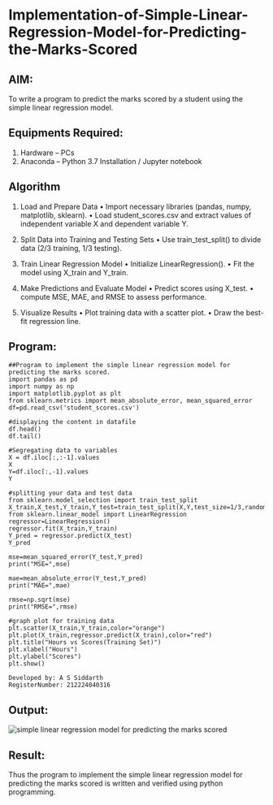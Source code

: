 # Implementation-of-Simple-Linear-Regression-Model-for-Predicting-the-Marks-Scored

## AIM:
To write a program to predict the marks scored by a student using the simple linear regression model.

## Equipments Required:
1. Hardware – PCs
2. Anaconda – Python 3.7 Installation / Jupyter notebook

## Algorithm
1. Load and Prepare Data
    • Import necessary libraries (pandas, numpy, matplotlib, sklearn).
    • Load student_scores.csv and extract values of independent variable X and dependent variable Y.
   
2. Split Data into Training and Testing Sets
    • Use train_test_split() to divide data (2/3 training, 1/3 testing).
   
3. Train Linear Regression Model
    • Initialize LinearRegression().
    • Fit the model using X_train and Y_train.

4. Make Predictions and Evaluate Model
    • Predict scores using X_test.
    • compute MSE, MAE, and RMSE to assess performance.

5. Visualize Results
    • Plot training data with a scatter plot.
    • Draw the best-fit regression line.

## Program:

```
##Program to implement the simple linear regression model for predicting the marks scored.
import pandas as pd
import numpy as np
import matplotlib.pyplot as plt
from sklearn.metrics import mean_absolute_error, mean_squared_error
df=pd.read_csv('student_scores.csv')

#displaying the content in datafile
df.head()
df.tail()

#Segregating data to variables
X = df.iloc[:,:-1].values
X
Y=df.iloc[:,-1].values
Y

#splitting your data and test data
from sklearn.model_selection import train_test_split
X_train,X_test,Y_train,Y_test=train_test_split(X,Y,test_size=1/3,random_state=0)
from sklearn.linear_model import LinearRegression
regressor=LinearRegression()
regressor.fit(X_train,Y_train)
Y_pred = regressor.predict(X_test)
Y_pred

mse=mean_squared_error(Y_test,Y_pred)
print("MSE=",mse)

mae=mean_absolute_error(Y_test,Y_pred)
print("MAE=",mae)

rmse=np.sqrt(mse)
print("RMSE=",rmse)

#graph plot for training data
plt.scatter(X_train,Y_train,color="orange")
plt.plot(X_train,regressor.predict(X_train),color="red")
plt.title("Hours vs Scores(Training Set)")
plt.xlabel("Hours")
plt.ylabel("Scores")
plt.show()

Developed by: A S Siddarth
RegisterNumber: 212224040316

```

## Output:
![simple linear regression model for predicting the marks scored](sam.png)


## Result:
Thus the program to implement the simple linear regression model for predicting the marks scored is written and verified using python programming.

